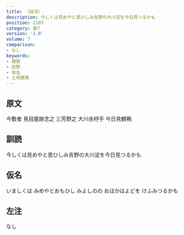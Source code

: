 ```yaml
---
title: （詠河）
description: 今しくは見めやと思ひしみ吉野の大川淀を今日見つるかも
position: 1103
category: 巻7
version: '1.0'
volume: 7
comparison:
- なし
keywords:
- 雑歌
- 吉野
- 地名
- 土地讃美
---
```


## 原文

今敷者 見目屋跡念之 三芳野之 大川余杼乎 今日見鶴鴨

## 訓読

今しくは見めやと思ひしみ吉野の大川淀を今日見つるかも

## 仮名

いましくは みめやとおもひし みよしのの おほかはよどを けふみつるかも

## 左注

なし
